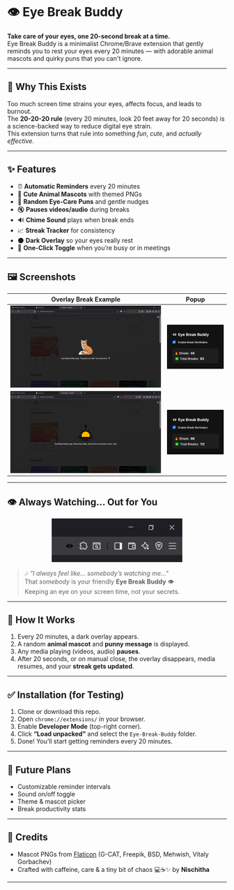 # 👁️ Eye Break Buddy

**Take care of your eyes, one 20-second break at a time.**  
Eye Break Buddy is a minimalist Chrome/Brave extension that gently reminds you to rest your eyes every 20 minutes — with adorable animal mascots and quirky puns that you can't ignore.

---

## 🧠 Why This Exists

Too much screen time strains your eyes, affects focus, and leads to burnout.  
The **20-20-20 rule** (every 20 minutes, look 20 feet away for 20 seconds) is a science-backed way to reduce digital eye strain.  
This extension turns that rule into something *fun*, *cute*, and *actually effective*.

---

## ✨ Features

- ⏰ **Automatic Reminders** every 20 minutes
- 🐼 **Cute Animal Mascots** with themed PNGs
- 📝 **Random Eye-Care Puns** and gentle nudges
- 🔇 **Pauses videos/audio** during breaks
- 🔊 **Chime Sound** plays when break ends
- 📈 **Streak Tracker** for consistency
- 🌑 **Dark Overlay** so your eyes really rest
- 🙈 **One-Click Toggle** when you’re busy or in meetings

---

## 🖼️ Screenshots

| Overlay Break Example | Popup |
|-----------------------|-------|
| ![Break Screen](assets/Images/Overlay-1.png) | ![Popup](assets/Images/Toggle.png) |
| ![Break Screen](assets/Images/Overlay-2.png) | ![Popup](assets/Images/Toggle-2.png) |

---

## 👁️ Always Watching... Out for You

<p align="center">
  <img src="assets/Images/taskbar-mini.png" alt="Eye Break Buddy Taskbar Icon" width="300" />
</p>

> 🎶 *"I always feel like... somebody’s watching me..."*  
> That *somebody* is your friendly **Eye Break Buddy** 👁️  
> Keeping an eye on your screen time, not your secrets.

---

## 🔧 How It Works

1. Every 20 minutes, a dark overlay appears.
2. A random **animal mascot** and **punny message** is displayed.
3. Any media playing (videos, audio) **pauses**.
4. After 20 seconds, or on manual close, the overlay disappears, media resumes, and your **streak gets updated**.

---

## ✅ Installation (for Testing)

1. Clone or download this repo.
2. Open `chrome://extensions/` in your browser.
3. Enable **Developer Mode** (top-right corner).
4. Click **“Load unpacked”** and select the `Eye-Break-Buddy` folder.
5. Done! You’ll start getting reminders every 20 minutes.

---

## 🚀 Future Plans

- Customizable reminder intervals
- Sound on/off toggle
- Theme & mascot picker
- Break productivity stats

---

## 💖 Credits

- Mascot PNGs from [Flaticon](https://www.flaticon.com/) (G-CAT, Freepik, BSD, Mehwish, Vitaly Gorbachev)
- Crafted with caffeine, care & a tiny bit of chaos 💻☕✨ by **Nischitha**

---
